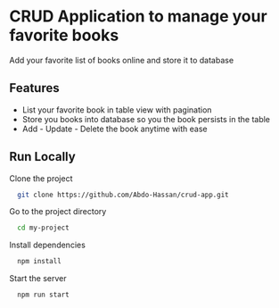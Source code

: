 # CRUD Application to manage your favorite books

Add your favorite list of books online and store it to database


## Features

- List your favorite book in table view with pagination
- Store you books into database so you the book persists in the table
- Add - Update - Delete the book anytime with ease

## Run Locally

Clone the project

```bash
  git clone https://github.com/Abdo-Hassan/crud-app.git
```

Go to the project directory

```bash
  cd my-project
```

Install dependencies

```bash
  npm install
```

Start the server

```bash
  npm run start
```

